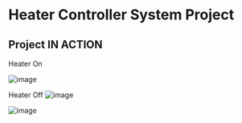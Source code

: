 # Heater Controller System Project
## Project IN ACTION

Heater On

![image](https://user-images.githubusercontent.com/80674639/116702864-382dd780-a9e7-11eb-92cb-7f3feb55cf44.png)

Heater Off
![image](https://user-images.githubusercontent.com/80674639/116703202-a1154f80-a9e7-11eb-8042-0eebb1dac61e.png)

![image](https://user-images.githubusercontent.com/80674639/116703068-76c39200-a9e7-11eb-99c9-496289a7a6fd.png)
